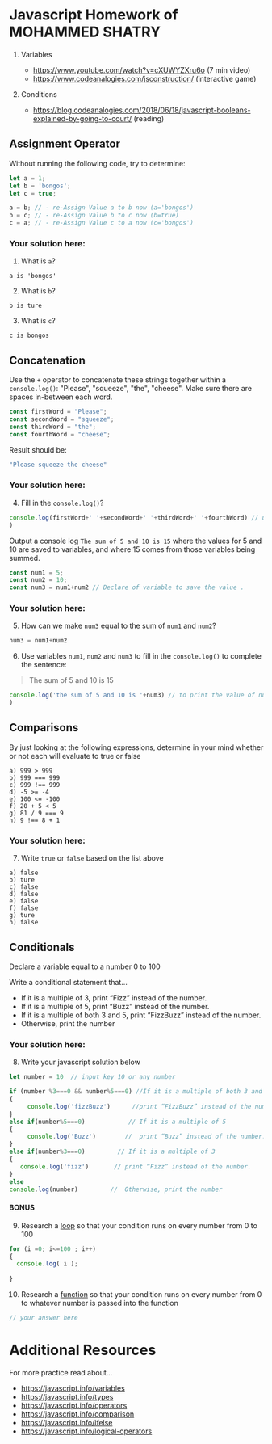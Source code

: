 # Javascript Homework of MOHAMMED SHATRY

1.  Variables
    - https://www.youtube.com/watch?v=cXUWYZXru6o (7 min video)
    - https://www.codeanalogies.com/jsconstruction/ (interactive game)

2.  Conditions
    - https://blog.codeanalogies.com/2018/06/18/javascript-booleans-explained-by-going-to-court/ (reading)


## Assignment Operator
Without running the following code, try to determine:

```js
let a = 1;
let b = 'bongos';
let c = true;

a = b; // - re-Assign Value a to b now (a='bongos')
b = c; // - re-Assign Value b to c now (b=true)        
c = a; // - re-Assign Value c to a now (c='bongos')    
```

### Your solution here:
1.  What is `a`?
```
a is 'bongos'
```
2.  What is `b`?
```
b is ture
```
3.  What is `c`?
```
c is bongos
```

## Concatenation
Use the `+` operator to concatenate these strings together within a `console.log()`: "Please", "squeeze", "the", "cheese". Make sure there are spaces in-between each word.

```js
const firstWord = "Please";
const secondWord = "squeeze";
const thirdWord = "the";
const fourthWord = "cheese";
```
Result should be:
```js
"Please squeeze the cheese"
```

### Your solution here:
4.  Fill in the `console.log()`?
```js
console.log(firstWord+' '+secondWord+' '+thirdWord+' '+fourthWord) // use +' ' for make space between variable .
)
```

Output a console log `The sum of 5 and 10 is 15` where the values for 5 and 10 are saved to variables, and where 15 comes from those variables being summed.
```js
const num1 = 5;
const num2 = 10;
const num3 = num1+num2 // Declare of variable to save the value .
```

### Your solution here:
5.  How can we make `num3` equal to the sum of `num1` and `num2`?
```js
num3 = num1+num2
```
6.  Use variables `num1`, `num2` and `num3` to fill in the `console.log()` to complete the sentence: 

>The sum of 5 and 10 is 15

```js
console.log('the sum of 5 and 10 is '+num3) // to print the value of num3. 
)
```

## Comparisons
By just looking at the following expressions, determine in your mind whether or not each will evaluate to true or false
```
a) 999 > 999 
b) 999 === 999 
c) 999 !== 999
d) -5 >= -4
e) 100 <= -100
f) 20 + 5 < 5 
g) 81 / 9 === 9
h) 9 !== 8 + 1
```
### Your solution here:
7.  Write `true` or `false` based on the list above
```
a) false 
b) ture 
c) false
d) false
e) false
f) false
g) ture 
h) false
```

## Conditionals
Declare a variable equal to a number 0 to 100

Write a conditional statement that...
- If it is a multiple of 3, print “Fizz” instead of the number.
- If it is a multiple of 5, print “Buzz” instead of the number.
- If it is a multiple of both 3 and 5, print “FizzBuzz” instead of the number.
- Otherwise, print the number

### Your solution here:
8.  Write your javascript solution below
```js
let number = 10  // input key 10 or any number

if (number %3===0 && number%5===0) //If it is a multiple of both 3 and 5
{
     console.log('fizzBuzz')      //print “FizzBuzz” instead of the number
}
else if(number%5===0)            // If it is a multiple of 5
{
     console.log('Buzz')        //  print “Buzz” instead of the number.
} 
else if(number%3===0)         // If it is a multiple of 3
{
   console.log('fizz')       // print “Fizz” instead of the number.
}
else 
console.log(number)         //  Otherwise, print the number
```

#### BONUS
9.  Research a [loop](https://javascript.info/while-for) so that your condition runs on every number from 0 to 100
```js
for (i =0; i<=100 ; i++) 
{ 
  console.log( i );
  
}
```
10.  Research a [function](https://javascript.info/function-basics) so that your condition runs on every number from 0 to whatever number is passed into the function
```js
// your answer here
```

# Additional Resources
For more practice read about...
- https://javascript.info/variables
- https://javascript.info/types
- https://javascript.info/operators
- https://javascript.info/comparison
- https://javascript.info/ifelse
- https://javascript.info/logical-operators